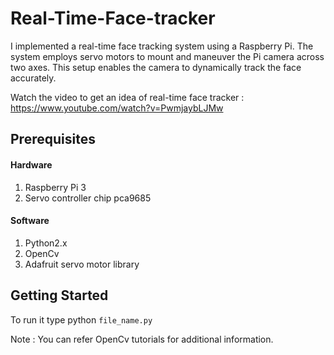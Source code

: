 # Real-Time-Face-tracker
I implemented a real-time face tracking system using a Raspberry Pi. The system employs servo motors to mount and maneuver the Pi camera across two axes. This setup enables the camera to dynamically track the face accurately. 

Watch the video to get an idea of real-time face tracker : https://www.youtube.com/watch?v=PwmjaybLJMw

## Prerequisites
#### Hardware
1. Raspberry Pi 3
2. Servo controller chip pca9685

#### Software
1. Python2.x
2. OpenCv
3. Adafruit servo motor library

## Getting Started
To run it type python `file_name.py`

Note : You can refer OpenCv tutorials for additional information. 
